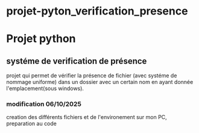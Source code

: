 # projet-pyton_verification_presence

# Projet  python
## systéme de verification de présence

projet qui permet de vérifier la présence de fichier (avec systéme de nommage uniforme) dans un dossier avec un certain nom en ayant donnée l'emplacement(sous windows).


### modification 06/10/2025
 creation des différents fichiers et de l'environement sur mon PC,
 preparation au code
